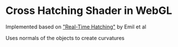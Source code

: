 # Cross Hatching Shader in WebGL
Implemented based on ["Real-Time Hatching"](http://dl.acm.org/citation.cfm?id=383328) by Emil et al

Uses normals of the objects to create curvatures
